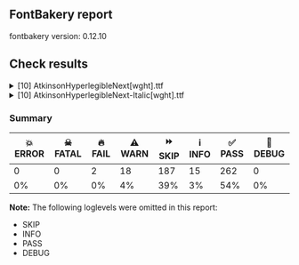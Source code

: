 ## FontBakery report

fontbakery version: 0.12.10





## Check results



<details><summary>[10] AtkinsonHyperlegibleNext[wght].ttf</summary>
<div>
<details>
    <summary>🔥 <b>FAIL</b> Combined length of family and style must not exceed 32 characters. <a href="https://fontbakery.readthedocs.io/en/stable/fontbakery/checks/googlefonts.name.html#"></a></summary>
    <div>







* 🔥 **FAIL** <p>Variable font instance name 'Atkinson Hyperlegible Next ExtraLight' formed by space-separated concatenation of font family name (nameID 1) and instance subfamily nameID 257 exceeds 32 characters.</p>
<p>This has been found to cause shaping issues for some accented letters in Microsoft Word on Windows 10 and 11.</p>
 [code: instance-too-long]



* 🔥 **FAIL** <p>Variable font instance name 'Atkinson Hyperlegible Next ExtraLight' formed by space-separated concatenation of font family name (nameID 1) and instance subfamily nameID 257 exceeds 32 characters.</p>
<p>This has been found to cause shaping issues for some accented letters in Microsoft Word on Windows 10 and 11.</p>
 [code: instance-too-long]



* 🔥 **FAIL** <p>Variable font instance name 'Atkinson Hyperlegible Next Regular' formed by space-separated concatenation of font family name (nameID 1) and instance subfamily nameID 261 exceeds 32 characters.</p>
<p>This has been found to cause shaping issues for some accented letters in Microsoft Word on Windows 10 and 11.</p>
 [code: instance-too-long]



* 🔥 **FAIL** <p>Variable font instance name 'Atkinson Hyperlegible Next Regular' formed by space-separated concatenation of font family name (nameID 1) and instance subfamily nameID 261 exceeds 32 characters.</p>
<p>This has been found to cause shaping issues for some accented letters in Microsoft Word on Windows 10 and 11.</p>
 [code: instance-too-long]



* 🔥 **FAIL** <p>Variable font instance name 'Atkinson Hyperlegible Next Medium' formed by space-separated concatenation of font family name (nameID 1) and instance subfamily nameID 263 exceeds 32 characters.</p>
<p>This has been found to cause shaping issues for some accented letters in Microsoft Word on Windows 10 and 11.</p>
 [code: instance-too-long]



* 🔥 **FAIL** <p>Variable font instance name 'Atkinson Hyperlegible Next Medium' formed by space-separated concatenation of font family name (nameID 1) and instance subfamily nameID 263 exceeds 32 characters.</p>
<p>This has been found to cause shaping issues for some accented letters in Microsoft Word on Windows 10 and 11.</p>
 [code: instance-too-long]



* 🔥 **FAIL** <p>Variable font instance name 'Atkinson Hyperlegible Next SemiBold' formed by space-separated concatenation of font family name (nameID 1) and instance subfamily nameID 265 exceeds 32 characters.</p>
<p>This has been found to cause shaping issues for some accented letters in Microsoft Word on Windows 10 and 11.</p>
 [code: instance-too-long]



* 🔥 **FAIL** <p>Variable font instance name 'Atkinson Hyperlegible Next SemiBold' formed by space-separated concatenation of font family name (nameID 1) and instance subfamily nameID 265 exceeds 32 characters.</p>
<p>This has been found to cause shaping issues for some accented letters in Microsoft Word on Windows 10 and 11.</p>
 [code: instance-too-long]



* 🔥 **FAIL** <p>Variable font instance name 'Atkinson Hyperlegible Next ExtraBold' formed by space-separated concatenation of font family name (nameID 1) and instance subfamily nameID 269 exceeds 32 characters.</p>
<p>This has been found to cause shaping issues for some accented letters in Microsoft Word on Windows 10 and 11.</p>
 [code: instance-too-long]



* 🔥 **FAIL** <p>Variable font instance name 'Atkinson Hyperlegible Next ExtraBold' formed by space-separated concatenation of font family name (nameID 1) and instance subfamily nameID 269 exceeds 32 characters.</p>
<p>This has been found to cause shaping issues for some accented letters in Microsoft Word on Windows 10 and 11.</p>
 [code: instance-too-long]



* ⚠️ **WARN** <p>Name ID 6 'AtkinsonHyperlegibleNext-Regular' exceeds 27 characters. This has been found to cause problems with PostScript printers, especially on Mac platforms.</p>
 [code: nameid6-too-long]



</div>
</details>

<details>
    <summary>⚠️ <b>WARN</b> Check math signs have the same width. <a href="https://fontbakery.readthedocs.io/en/stable/fontbakery/checks/universal.html#"></a></summary>
    <div>







* ⚠️ **WARN** <p>The most common width is 606 among a set of 3 math glyphs.
The following math glyphs have a different width, though:</p>
<p>Width = 553:
less, greater</p>
<p>Width = 628:
equal, notequal</p>
<p>Width = 602:
logicalnot</p>
<p>Width = 579:
plusminus, lessequal, greaterequal</p>
<p>Width = 532:
multiply</p>
<p>Width = 554:
approxequal</p>
 [code: width-outliers]



</div>
</details>

<details>
    <summary>⚠️ <b>WARN</b> Check font contains no unreachable glyphs <a href="https://fontbakery.readthedocs.io/en/stable/fontbakery/checks/universal.glyphset.html#"></a></summary>
    <div>







* ⚠️ **WARN** <p>The following glyphs could not be reached by codepoint or substitution rules:</p>
<pre><code>- uni0328.alt
</code></pre>
 [code: unreachable-glyphs]



</div>
</details>

<details>
    <summary>⚠️ <b>WARN</b> Validate size, and resolution of article images, and ensure article page has minimum length and includes visual assets. <a href="https://fontbakery.readthedocs.io/en/stable/fontbakery/checks/googlefonts.article.html#"></a></summary>
    <div>







* ⚠️ **WARN** <p>Family metadata at fonts/variable does not have an article.</p>
 [code: lacks-article]



</div>
</details>

<details>
    <summary>⚠️ <b>WARN</b> Check for codepoints not covered by METADATA subsets. <a href="https://fontbakery.readthedocs.io/en/stable/fontbakery/checks/googlefonts.subsets.html#"></a></summary>
    <div>







* ⚠️ **WARN** <p>The following codepoints supported by the font are not covered by
any subsets defined in the font's metadata file, and will never
be served. You can solve this by either manually adding additional
subset declarations to METADATA.pb, or by editing the glyphset
definitions.</p>
<ul>
<li>U+02D8 BREVE: try adding one of: canadian-aboriginal, yi</li>
<li>U+02D9 DOT ABOVE: try adding one of: canadian-aboriginal, yi</li>
<li>U+02DB OGONEK: try adding one of: canadian-aboriginal, yi</li>
<li>U+0302 COMBINING CIRCUMFLEX ACCENT: try adding one of: cherokee, math, coptic, tifinagh</li>
<li>U+0306 COMBINING BREVE: try adding one of: tifinagh, old-permic</li>
<li>U+0307 COMBINING DOT ABOVE: try adding one of: todhri, hebrew, malayalam, old-permic, tai-le, tifinagh, math, coptic, duployan, canadian-aboriginal, syriac</li>
<li>U+030A COMBINING RING ABOVE: try adding one of: duployan, syriac</li>
<li>U+030B COMBINING DOUBLE ACUTE ACCENT: try adding one of: cherokee, osage</li>
<li>U+030C COMBINING CARON: try adding one of: cherokee, tai-le</li>
<li>U+0312 COMBINING TURNED COMMA ABOVE: try adding math</li>
<li>U+0326 COMBINING COMMA BELOW: try adding math</li>
<li>U+0327 COMBINING CEDILLA: try adding math</li>
<li>U+0328 COMBINING OGONEK: not included in any glyphset definition</li>
<li>U+0394 GREEK CAPITAL LETTER DELTA: try adding one of: math, greek, elbasan</li>
<li>U+03A9 GREEK CAPITAL LETTER OMEGA: try adding one of: math, greek, elbasan</li>
<li>U+03BC GREEK SMALL LETTER MU: try adding one of: greek, math</li>
<li>U+03C0 GREEK SMALL LETTER PI: try adding one of: yi, greek, math</li>
<li>U+2021 DOUBLE DAGGER: try adding adlam</li>
<li>U+2030 PER MILLE SIGN: try adding adlam</li>
<li>U+212E ESTIMATED SYMBOL: try adding math</li>
<li>U+2202 PARTIAL DIFFERENTIAL: try adding math</li>
<li>U+220F N-ARY PRODUCT: try adding math</li>
<li>U+2211 N-ARY SUMMATION: try adding math</li>
<li>U+2219 BULLET OPERATOR: try adding one of: math, symbols, tai-tham, yi</li>
<li>U+221A SQUARE ROOT: try adding math</li>
<li>U+221E INFINITY: try adding math</li>
<li>U+222B INTEGRAL: try adding math</li>
<li>U+2248 ALMOST EQUAL TO: try adding math</li>
<li>U+2260 NOT EQUAL TO: try adding math</li>
<li>U+2264 LESS-THAN OR EQUAL TO: try adding math</li>
<li>U+2265 GREATER-THAN OR EQUAL TO: try adding math</li>
<li>U+25CA LOZENGE: try adding one of: math, symbols</li>
<li>U+266A EIGHTH NOTE: try adding one of: music, symbols</li>
</ul>
<p>Or you can add the above codepoints to one of the subsets supported by the font: <code>latin</code>, <code>latin-ext</code></p>
 [code: unreachable-subsetting]



</div>
</details>

<details>
    <summary>⚠️ <b>WARN</b> Ensure dotted circle glyph is present and can attach marks. <a href="https://fontbakery.readthedocs.io/en/stable/fontbakery/checks/shaping.html#"></a></summary>
    <div>







* ⚠️ **WARN** <p>No dotted circle glyph present</p>
 [code: missing-dotted-circle]



</div>
</details>

<details>
    <summary>⚠️ <b>WARN</b> Ensure soft_dotted characters lose their dot when combined with marks that replace the dot. <a href="https://fontbakery.readthedocs.io/en/stable/fontbakery/checks/shaping.html#"></a></summary>
    <div>







* ⚠️ **WARN** <p>The dot of soft dotted characters used in orthographies <em>must</em> disappear in the following strings: į̀ į́ į̂ į̃ į̄ į̌</p>
<p>The dot of soft dotted characters <em>should</em> disappear in other cases, for example: į̆ į̇ į̈ į̊ į̋ į̒ į̦̀ į̦́ į̦̂ į̦̃ į̦̄ į̦̆ į̦̇ į̦̈ į̦̊ į̦̋ į̦̌ į̦̒ į̧̀ į̧́</p>
<p>Your font fully covers the following languages that require the soft-dotted feature: Lithuanian (Latn, 2,357,094 speakers), Dutch (Latn, 31,709,104 speakers).</p>
<p>Your font does <em>not</em> cover the following languages that require the soft-dotted feature: Igbo (Latn, 27,823,640 speakers), Mundani (Latn, 34,000 speakers), Mango (Latn, 77,000 speakers), Fur (Latn, 1,230,163 speakers), Southern Kisi (Latn, 360,000 speakers), Ejagham (Latn, 120,000 speakers), Avokaya (Latn, 100,000 speakers), Gulay (Latn, 250,478 speakers), Kom (Latn, 360,685 speakers), Bafut (Latn, 158,146 speakers), Vute (Latn, 21,000 speakers), Mfumte (Latn, 79,000 speakers), Nateni (Latn, 100,000 speakers), Kaska (Latn, 125 speakers), Basaa (Latn, 332,940 speakers), Ekpeye (Latn, 226,000 speakers), Belarusian (Cyrl, 10,064,517 speakers), Nzakara (Latn, 50,000 speakers), Dii (Latn, 71,000 speakers), Ebira (Latn, 2,200,000 speakers), Navajo (Latn, 166,319 speakers), Ngbaka (Latn, 1,020,000 speakers), Heiltsuk (Latn, 300 speakers), South Central Banda (Latn, 244,000 speakers), Cicipu (Latn, 44,000 speakers), Teke-Ebo (Latn, 260,000 speakers), Sar (Latn, 500,000 speakers), Ukrainian (Cyrl, 29,273,587 speakers), Kpelle, Guinea (Latn, 622,000 speakers), Bete-Bendi (Latn, 100,000 speakers), Aghem (Latn, 38,843 speakers), Dan (Latn, 1,099,244 speakers), Makaa (Latn, 221,000 speakers), Zapotec (Latn, 490,000 speakers), Ijo, Southeast (Latn, 2,471,000 speakers), Lugbara (Latn, 2,200,000 speakers), Koonzime (Latn, 40,000 speakers), Han (Latn, 6 speakers), Yala (Latn, 200,000 speakers), Ma’di (Latn, 584,000 speakers).</p>
 [code: soft-dotted]



</div>
</details>

<details>
    <summary>⚠️ <b>WARN</b> Are there any misaligned on-curve points? <a href="https://fontbakery.readthedocs.io/en/stable/fontbakery/checks/outline.html#"></a></summary>
    <div>







* ⚠️ **WARN** <p>The following glyphs have on-curve points which have potentially incorrect y coordinates:</p>
<pre><code>* Aogonek (U+0104): X=515.0,Y=2.0 (should be at baseline 0?)

* Aogonek (U+0104): X=515.0,Y=2.0 (should be at baseline 0?)

* S (U+0053): X=202.5,Y=666.5 (should be at cap-height 668?)

* S (U+0053): X=392.0,Y=666.5 (should be at cap-height 668?)

* Sacute (U+015A): X=202.5,Y=666.5 (should be at cap-height 668?)

* Sacute (U+015A): X=392.0,Y=666.5 (should be at cap-height 668?)

* Scaron (U+0160): X=202.5,Y=666.5 (should be at cap-height 668?)

* Scaron (U+0160): X=392.0,Y=666.5 (should be at cap-height 668?)

* Scedilla (U+015E): X=202.5,Y=666.5 (should be at cap-height 668?)

* Scedilla (U+015E): X=392.0,Y=666.5 (should be at cap-height 668?)

* uni0218 (U+0218): X=202.5,Y=666.5 (should be at cap-height 668?)

* uni0218 (U+0218): X=392.0,Y=666.5 (should be at cap-height 668?)

* Uring (U+016E): X=345.0,Y=670.0 (should be at cap-height 668?)

* Uring (U+016E): X=345.0,Y=670.0 (should be at cap-height 668?)

* aacute (U+00E1): X=390.0,Y=670.0 (should be at cap-height 668?)

* agrave (U+00E0): X=126.0,Y=670.0 (should be at cap-height 668?)

* b (U+0062): X=247.5,Y=-1.5 (should be at baseline 0?)

* cacute (U+0107): X=404.0,Y=670.0 (should be at cap-height 668?)

* dcaron (U+010F): X=651.5,Y=667.5 (should be at cap-height 668?)

* eacute (U+00E9): X=413.0,Y=670.0 (should be at cap-height 668?)

* egrave (U+00E8): X=149.0,Y=670.0 (should be at cap-height 668?)

* uni0123 (U+0123): X=215.0,Y=666.0 (should be at cap-height 668?)

* uni0123 (U+0123): X=281.0,Y=670.0 (should be at cap-height 668?)

* iacute (U+00ED): X=260.0,Y=670.0 (should be at cap-height 668?)

* igrave (U+00EC): X=-4.0,Y=670.0 (should be at cap-height 668?)

* ij (U+0133): X=423.0,Y=-1.0 (should be at baseline 0?)

* j (U+006A): X=171.0,Y=-1.0 (should be at baseline 0?)

* uni0237 (U+0237): X=171.0,Y=-1.0 (should be at baseline 0?)

* uni006A0301: X=171.0,Y=-1.0 (should be at baseline 0?)

* uni006A0301: X=261.0,Y=670.0 (should be at cap-height 668?)

* lcaron (U+013E): X=309.5,Y=668.5 (should be at cap-height 668?)

* nacute (U+0144): X=407.0,Y=670.0 (should be at cap-height 668?)

* oacute (U+00F3): X=406.0,Y=670.0 (should be at cap-height 668?)

* ograve (U+00F2): X=142.0,Y=670.0 (should be at cap-height 668?)

* p (U+0070): X=247.5,Y=-1.5 (should be at baseline 0?)

* thorn (U+00FE): X=247.5,Y=-1.5 (should be at baseline 0?)

* racute (U+0155): X=335.0,Y=670.0 (should be at cap-height 668?)

* s (U+0073): X=154.5,Y=1.5 (should be at baseline 0?)

* sacute (U+015B): X=154.5,Y=1.5 (should be at baseline 0?)

* sacute (U+015B): X=368.0,Y=670.0 (should be at cap-height 668?)

* scaron (U+0161): X=154.5,Y=1.5 (should be at baseline 0?)

* uni0219 (U+0219): X=154.5,Y=1.5 (should be at baseline 0?)

* uacute (U+00FA): X=402.0,Y=670.0 (should be at cap-height 668?)

* ugrave (U+00F9): X=138.0,Y=670.0 (should be at cap-height 668?)

* wacute (U+1E83): X=474.0,Y=670.0 (should be at cap-height 668?)

* wgrave (U+1E81): X=210.0,Y=670.0 (should be at cap-height 668?)

* y (U+0079): X=189.0,Y=-1.0 (should be at baseline 0?)

* yacute (U+00FD): X=189.0,Y=-1.0 (should be at baseline 0?)

* yacute (U+00FD): X=357.0,Y=670.0 (should be at cap-height 668?)

* ycircumflex (U+0177): X=189.0,Y=-1.0 (should be at baseline 0?)

* ydieresis (U+00FF): X=189.0,Y=-1.0 (should be at baseline 0?)

* ygrave (U+1EF3): X=189.0,Y=-1.0 (should be at baseline 0?)

* ygrave (U+1EF3): X=93.0,Y=670.0 (should be at cap-height 668?)

* zacute (U+017A): X=362.0,Y=670.0 (should be at cap-height 668?)

* ordfeminine (U+00AA): X=110.5,Y=670.0 (should be at cap-height 668?)

* uni03BC (U+03BC): X=200.0,Y=2.0 (should be at baseline 0?)

* exclamdown (U+00A1): X=98.0,Y=2.0 (should be at baseline 0?)

* exclamdown (U+00A1): X=188.0,Y=2.0 (should be at baseline 0?)

* at (U+0040): X=532.0,Y=1.0 (should be at baseline 0?)

* ampersand (U+0026): X=420.5,Y=666.0 (should be at cap-height 668?)

* gravecomb (U+0300): X=40.0,Y=670.0 (should be at cap-height 668?)

* acutecomb (U+0301): X=203.0,Y=670.0 (should be at cap-height 668?)

* uni030C.alt: X=137.5,Y=666.5 (should be at cap-height 668?)

* uni0312 (U+0312): X=40.0,Y=666.0 (should be at cap-height 668?)

* uni0312 (U+0312): X=106.0,Y=670.0 (should be at cap-height 668?)

* grave (U+0060): X=40.0,Y=670.0 (should be at cap-height 668?)

* acute (U+00B4): X=203.0,Y=670.0 (should be at cap-height 668?)

* three (U+0033): X=362.5,Y=670.0 (should be at cap-height 668?)

* three.tf: X=404.5,Y=670.0 (should be at cap-height 668?)

* threequarters (U+00BE): X=254.0,Y=668.5 (should be at cap-height 668?)
</code></pre>
 [code: found-misalignments]



</div>
</details>

<details>
    <summary>⚠️ <b>WARN</b> Ensure fonts have ScriptLangTags declared on the 'meta' table. <a href="https://fontbakery.readthedocs.io/en/stable/fontbakery/checks/googlefonts.meta.html#"></a></summary>
    <div>







* ⚠️ **WARN** <p>This font file does not have a 'meta' table.</p>
 [code: lacks-meta-table]



</div>
</details>

<details>
    <summary>⚠️ <b>WARN</b> Checking OS/2 achVendID. <a href="https://fontbakery.readthedocs.io/en/stable/fontbakery/checks/googlefonts.os2.html#"></a></summary>
    <div>







* ⚠️ **WARN** <p>OS/2 VendorID value 'NONE' is not yet recognized. If you registered it recently, then it's safe to ignore this warning message. Otherwise, you should set it to your own unique 4 character code, and register it with Microsoft at <a href="https://www.microsoft.com/typography/links/vendorlist.aspx">https://www.microsoft.com/typography/links/vendorlist.aspx</a></p>
 [code: unknown]



</div>
</details>
</div>
</details>

<details><summary>[10] AtkinsonHyperlegibleNext-Italic[wght].ttf</summary>
<div>
<details>
    <summary>🔥 <b>FAIL</b> Combined length of family and style must not exceed 32 characters. <a href="https://fontbakery.readthedocs.io/en/stable/fontbakery/checks/googlefonts.name.html#"></a></summary>
    <div>







* 🔥 **FAIL** <p>Variable font instance name 'Atkinson Hyperlegible Next ExtraLight Italic' formed by space-separated concatenation of font family name (nameID 1) and instance subfamily nameID 257 exceeds 32 characters.</p>
<p>This has been found to cause shaping issues for some accented letters in Microsoft Word on Windows 10 and 11.</p>
 [code: instance-too-long]



* 🔥 **FAIL** <p>Variable font instance name 'Atkinson Hyperlegible Next ExtraLight Italic' formed by space-separated concatenation of font family name (nameID 1) and instance subfamily nameID 257 exceeds 32 characters.</p>
<p>This has been found to cause shaping issues for some accented letters in Microsoft Word on Windows 10 and 11.</p>
 [code: instance-too-long]



* 🔥 **FAIL** <p>Variable font instance name 'Atkinson Hyperlegible Next Light Italic' formed by space-separated concatenation of font family name (nameID 1) and instance subfamily nameID 259 exceeds 32 characters.</p>
<p>This has been found to cause shaping issues for some accented letters in Microsoft Word on Windows 10 and 11.</p>
 [code: instance-too-long]



* 🔥 **FAIL** <p>Variable font instance name 'Atkinson Hyperlegible Next Light Italic' formed by space-separated concatenation of font family name (nameID 1) and instance subfamily nameID 259 exceeds 32 characters.</p>
<p>This has been found to cause shaping issues for some accented letters in Microsoft Word on Windows 10 and 11.</p>
 [code: instance-too-long]



* 🔥 **FAIL** <p>Variable font instance name 'Atkinson Hyperlegible Next Italic' formed by space-separated concatenation of font family name (nameID 1) and instance subfamily nameID 261 exceeds 32 characters.</p>
<p>This has been found to cause shaping issues for some accented letters in Microsoft Word on Windows 10 and 11.</p>
 [code: instance-too-long]



* 🔥 **FAIL** <p>Variable font instance name 'Atkinson Hyperlegible Next Italic' formed by space-separated concatenation of font family name (nameID 1) and instance subfamily nameID 261 exceeds 32 characters.</p>
<p>This has been found to cause shaping issues for some accented letters in Microsoft Word on Windows 10 and 11.</p>
 [code: instance-too-long]



* 🔥 **FAIL** <p>Variable font instance name 'Atkinson Hyperlegible Next Medium Italic' formed by space-separated concatenation of font family name (nameID 1) and instance subfamily nameID 263 exceeds 32 characters.</p>
<p>This has been found to cause shaping issues for some accented letters in Microsoft Word on Windows 10 and 11.</p>
 [code: instance-too-long]



* 🔥 **FAIL** <p>Variable font instance name 'Atkinson Hyperlegible Next Medium Italic' formed by space-separated concatenation of font family name (nameID 1) and instance subfamily nameID 263 exceeds 32 characters.</p>
<p>This has been found to cause shaping issues for some accented letters in Microsoft Word on Windows 10 and 11.</p>
 [code: instance-too-long]



* 🔥 **FAIL** <p>Variable font instance name 'Atkinson Hyperlegible Next SemiBold Italic' formed by space-separated concatenation of font family name (nameID 1) and instance subfamily nameID 265 exceeds 32 characters.</p>
<p>This has been found to cause shaping issues for some accented letters in Microsoft Word on Windows 10 and 11.</p>
 [code: instance-too-long]



* 🔥 **FAIL** <p>Variable font instance name 'Atkinson Hyperlegible Next SemiBold Italic' formed by space-separated concatenation of font family name (nameID 1) and instance subfamily nameID 265 exceeds 32 characters.</p>
<p>This has been found to cause shaping issues for some accented letters in Microsoft Word on Windows 10 and 11.</p>
 [code: instance-too-long]



* 🔥 **FAIL** <p>Variable font instance name 'Atkinson Hyperlegible Next Bold Italic' formed by space-separated concatenation of font family name (nameID 1) and instance subfamily nameID 267 exceeds 32 characters.</p>
<p>This has been found to cause shaping issues for some accented letters in Microsoft Word on Windows 10 and 11.</p>
 [code: instance-too-long]



* 🔥 **FAIL** <p>Variable font instance name 'Atkinson Hyperlegible Next Bold Italic' formed by space-separated concatenation of font family name (nameID 1) and instance subfamily nameID 267 exceeds 32 characters.</p>
<p>This has been found to cause shaping issues for some accented letters in Microsoft Word on Windows 10 and 11.</p>
 [code: instance-too-long]



* 🔥 **FAIL** <p>Variable font instance name 'Atkinson Hyperlegible Next ExtraBold Italic' formed by space-separated concatenation of font family name (nameID 1) and instance subfamily nameID 269 exceeds 32 characters.</p>
<p>This has been found to cause shaping issues for some accented letters in Microsoft Word on Windows 10 and 11.</p>
 [code: instance-too-long]



* 🔥 **FAIL** <p>Variable font instance name 'Atkinson Hyperlegible Next ExtraBold Italic' formed by space-separated concatenation of font family name (nameID 1) and instance subfamily nameID 269 exceeds 32 characters.</p>
<p>This has been found to cause shaping issues for some accented letters in Microsoft Word on Windows 10 and 11.</p>
 [code: instance-too-long]



* ⚠️ **WARN** <p>Name ID 6 'AtkinsonHyperlegibleNext-Italic' exceeds 27 characters. This has been found to cause problems with PostScript printers, especially on Mac platforms.</p>
 [code: nameid6-too-long]



</div>
</details>

<details>
    <summary>⚠️ <b>WARN</b> Check math signs have the same width. <a href="https://fontbakery.readthedocs.io/en/stable/fontbakery/checks/universal.html#"></a></summary>
    <div>







* ⚠️ **WARN** <p>The most common width is 606 among a set of 3 math glyphs.
The following math glyphs have a different width, though:</p>
<p>Width = 553:
less, greater</p>
<p>Width = 628:
equal, notequal</p>
<p>Width = 602:
logicalnot</p>
<p>Width = 579:
plusminus, lessequal, greaterequal</p>
<p>Width = 531:
multiply</p>
<p>Width = 554:
approxequal</p>
 [code: width-outliers]



</div>
</details>

<details>
    <summary>⚠️ <b>WARN</b> Check font contains no unreachable glyphs <a href="https://fontbakery.readthedocs.io/en/stable/fontbakery/checks/universal.glyphset.html#"></a></summary>
    <div>







* ⚠️ **WARN** <p>The following glyphs could not be reached by codepoint or substitution rules:</p>
<pre><code>- uni0328.alt
</code></pre>
 [code: unreachable-glyphs]



</div>
</details>

<details>
    <summary>⚠️ <b>WARN</b> Validate size, and resolution of article images, and ensure article page has minimum length and includes visual assets. <a href="https://fontbakery.readthedocs.io/en/stable/fontbakery/checks/googlefonts.article.html#"></a></summary>
    <div>







* ⚠️ **WARN** <p>Family metadata at fonts/variable does not have an article.</p>
 [code: lacks-article]



</div>
</details>

<details>
    <summary>⚠️ <b>WARN</b> Check for codepoints not covered by METADATA subsets. <a href="https://fontbakery.readthedocs.io/en/stable/fontbakery/checks/googlefonts.subsets.html#"></a></summary>
    <div>







* ⚠️ **WARN** <p>The following codepoints supported by the font are not covered by
any subsets defined in the font's metadata file, and will never
be served. You can solve this by either manually adding additional
subset declarations to METADATA.pb, or by editing the glyphset
definitions.</p>
<ul>
<li>U+02D8 BREVE: try adding one of: canadian-aboriginal, yi</li>
<li>U+02D9 DOT ABOVE: try adding one of: canadian-aboriginal, yi</li>
<li>U+02DB OGONEK: try adding one of: canadian-aboriginal, yi</li>
<li>U+0302 COMBINING CIRCUMFLEX ACCENT: try adding one of: cherokee, math, coptic, tifinagh</li>
<li>U+0306 COMBINING BREVE: try adding one of: tifinagh, old-permic</li>
<li>U+0307 COMBINING DOT ABOVE: try adding one of: todhri, hebrew, malayalam, old-permic, tai-le, tifinagh, math, coptic, duployan, canadian-aboriginal, syriac</li>
<li>U+030A COMBINING RING ABOVE: try adding one of: duployan, syriac</li>
<li>U+030B COMBINING DOUBLE ACUTE ACCENT: try adding one of: cherokee, osage</li>
<li>U+030C COMBINING CARON: try adding one of: cherokee, tai-le</li>
<li>U+0312 COMBINING TURNED COMMA ABOVE: try adding math</li>
<li>U+0326 COMBINING COMMA BELOW: try adding math</li>
<li>U+0327 COMBINING CEDILLA: try adding math</li>
<li>U+0328 COMBINING OGONEK: not included in any glyphset definition</li>
<li>U+0394 GREEK CAPITAL LETTER DELTA: try adding one of: math, greek, elbasan</li>
<li>U+03A9 GREEK CAPITAL LETTER OMEGA: try adding one of: math, greek, elbasan</li>
<li>U+03BC GREEK SMALL LETTER MU: try adding one of: greek, math</li>
<li>U+03C0 GREEK SMALL LETTER PI: try adding one of: yi, greek, math</li>
<li>U+2021 DOUBLE DAGGER: try adding adlam</li>
<li>U+2030 PER MILLE SIGN: try adding adlam</li>
<li>U+212E ESTIMATED SYMBOL: try adding math</li>
<li>U+2202 PARTIAL DIFFERENTIAL: try adding math</li>
<li>U+220F N-ARY PRODUCT: try adding math</li>
<li>U+2211 N-ARY SUMMATION: try adding math</li>
<li>U+2219 BULLET OPERATOR: try adding one of: math, symbols, tai-tham, yi</li>
<li>U+221A SQUARE ROOT: try adding math</li>
<li>U+221E INFINITY: try adding math</li>
<li>U+222B INTEGRAL: try adding math</li>
<li>U+2248 ALMOST EQUAL TO: try adding math</li>
<li>U+2260 NOT EQUAL TO: try adding math</li>
<li>U+2264 LESS-THAN OR EQUAL TO: try adding math</li>
<li>U+2265 GREATER-THAN OR EQUAL TO: try adding math</li>
<li>U+25CA LOZENGE: try adding one of: math, symbols</li>
<li>U+266A EIGHTH NOTE: try adding one of: music, symbols</li>
</ul>
<p>Or you can add the above codepoints to one of the subsets supported by the font: <code>latin</code>, <code>latin-ext</code></p>
 [code: unreachable-subsetting]



</div>
</details>

<details>
    <summary>⚠️ <b>WARN</b> Ensure dotted circle glyph is present and can attach marks. <a href="https://fontbakery.readthedocs.io/en/stable/fontbakery/checks/shaping.html#"></a></summary>
    <div>







* ⚠️ **WARN** <p>No dotted circle glyph present</p>
 [code: missing-dotted-circle]



</div>
</details>

<details>
    <summary>⚠️ <b>WARN</b> Ensure soft_dotted characters lose their dot when combined with marks that replace the dot. <a href="https://fontbakery.readthedocs.io/en/stable/fontbakery/checks/shaping.html#"></a></summary>
    <div>







* ⚠️ **WARN** <p>The dot of soft dotted characters used in orthographies <em>must</em> disappear in the following strings: į̀ į́ į̂ į̃ į̄ į̌</p>
<p>The dot of soft dotted characters <em>should</em> disappear in other cases, for example: į̆ į̇ į̈ į̊ į̋ į̒ į̦̀ į̦́ į̦̂ į̦̃ į̦̄ į̦̆ į̦̇ į̦̈ į̦̊ į̦̋ į̦̌ į̦̒ į̧̀ į̧́</p>
<p>Your font fully covers the following languages that require the soft-dotted feature: Lithuanian (Latn, 2,357,094 speakers), Dutch (Latn, 31,709,104 speakers).</p>
<p>Your font does <em>not</em> cover the following languages that require the soft-dotted feature: Igbo (Latn, 27,823,640 speakers), Mundani (Latn, 34,000 speakers), Mango (Latn, 77,000 speakers), Fur (Latn, 1,230,163 speakers), Southern Kisi (Latn, 360,000 speakers), Ejagham (Latn, 120,000 speakers), Avokaya (Latn, 100,000 speakers), Gulay (Latn, 250,478 speakers), Kom (Latn, 360,685 speakers), Bafut (Latn, 158,146 speakers), Vute (Latn, 21,000 speakers), Mfumte (Latn, 79,000 speakers), Nateni (Latn, 100,000 speakers), Kaska (Latn, 125 speakers), Basaa (Latn, 332,940 speakers), Ekpeye (Latn, 226,000 speakers), Belarusian (Cyrl, 10,064,517 speakers), Nzakara (Latn, 50,000 speakers), Dii (Latn, 71,000 speakers), Ebira (Latn, 2,200,000 speakers), Navajo (Latn, 166,319 speakers), Ngbaka (Latn, 1,020,000 speakers), Heiltsuk (Latn, 300 speakers), South Central Banda (Latn, 244,000 speakers), Cicipu (Latn, 44,000 speakers), Teke-Ebo (Latn, 260,000 speakers), Sar (Latn, 500,000 speakers), Ukrainian (Cyrl, 29,273,587 speakers), Kpelle, Guinea (Latn, 622,000 speakers), Bete-Bendi (Latn, 100,000 speakers), Aghem (Latn, 38,843 speakers), Dan (Latn, 1,099,244 speakers), Makaa (Latn, 221,000 speakers), Zapotec (Latn, 490,000 speakers), Ijo, Southeast (Latn, 2,471,000 speakers), Lugbara (Latn, 2,200,000 speakers), Koonzime (Latn, 40,000 speakers), Han (Latn, 6 speakers), Yala (Latn, 200,000 speakers), Ma’di (Latn, 584,000 speakers).</p>
 [code: soft-dotted]



</div>
</details>

<details>
    <summary>⚠️ <b>WARN</b> Are there any misaligned on-curve points? <a href="https://fontbakery.readthedocs.io/en/stable/fontbakery/checks/outline.html#"></a></summary>
    <div>







* ⚠️ **WARN** <p>The following glyphs have on-curve points which have potentially incorrect y coordinates:</p>
<pre><code>* Aring (U+00C5): X=507.0,Y=669.0 (should be at cap-height 668?)

* S (U+0053): X=262.5,Y=666.5 (should be at cap-height 668?)

* S (U+0053): X=452.5,Y=666.0 (should be at cap-height 668?)

* Sacute (U+015A): X=262.5,Y=666.5 (should be at cap-height 668?)

* Sacute (U+015A): X=452.5,Y=666.0 (should be at cap-height 668?)

* Scaron (U+0160): X=262.5,Y=666.5 (should be at cap-height 668?)

* Scaron (U+0160): X=452.5,Y=666.0 (should be at cap-height 668?)

* Scedilla (U+015E): X=262.5,Y=666.5 (should be at cap-height 668?)

* Scedilla (U+015E): X=452.5,Y=666.0 (should be at cap-height 668?)

* uni0218 (U+0218): X=262.5,Y=666.5 (should be at cap-height 668?)

* uni0218 (U+0218): X=452.5,Y=666.0 (should be at cap-height 668?)

* U (U+0055): X=232.0,Y=-1.5 (should be at baseline 0?)

* Uacute (U+00DA): X=232.0,Y=-1.5 (should be at baseline 0?)

* Ucircumflex (U+00DB): X=232.0,Y=-1.5 (should be at baseline 0?)

* Udieresis (U+00DC): X=232.0,Y=-1.5 (should be at baseline 0?)

* Ugrave (U+00D9): X=232.0,Y=-1.5 (should be at baseline 0?)

* Uhungarumlaut (U+0170): X=232.0,Y=-1.5 (should be at baseline 0?)

* Umacron (U+016A): X=232.0,Y=-1.5 (should be at baseline 0?)

* Uogonek (U+0172): X=230.0,Y=-1.5 (should be at baseline 0?)

* Uring (U+016E): X=438.0,Y=670.0 (should be at cap-height 668?)

* Uring (U+016E): X=438.0,Y=670.0 (should be at cap-height 668?)

* Uring (U+016E): X=232.0,Y=-1.5 (should be at baseline 0?)

* a (U+0061): X=87.0,Y=2.0 (should be at baseline 0?)

* aacute (U+00E1): X=87.0,Y=2.0 (should be at baseline 0?)

* abreve (U+0103): X=87.0,Y=2.0 (should be at baseline 0?)

* acircumflex (U+00E2): X=87.0,Y=2.0 (should be at baseline 0?)

* adieresis (U+00E4): X=87.0,Y=2.0 (should be at baseline 0?)

* agrave (U+00E0): X=87.0,Y=2.0 (should be at baseline 0?)

* amacron (U+0101): X=87.0,Y=2.0 (should be at baseline 0?)

* aogonek (U+0105): X=87.0,Y=2.0 (should be at baseline 0?)

* aring (U+00E5): X=87.0,Y=2.0 (should be at baseline 0?)

* atilde (U+00E3): X=87.0,Y=2.0 (should be at baseline 0?)

* ae (U+00E6): X=88.0,Y=2.0 (should be at baseline 0?)

* dcaron (U+010F): X=741.0,Y=666.0 (should be at cap-height 668?)

* g (U+0067): X=344.0,Y=495.5 (should be at x-height 496?)

* lcaron (U+013E): X=399.0,Y=667.0 (should be at cap-height 668?)

* s (U+0073): X=343.0,Y=494.5 (should be at x-height 496?)

* uni0163 (U+0163): X=168.0,Y=1.0 (should be at baseline 0?)

* exclamdown (U+00A1): X=47.0,Y=2.0 (should be at baseline 0?)

* exclamdown (U+00A1): X=137.0,Y=2.0 (should be at baseline 0?)

* ampersand (U+0026): X=490.5,Y=667.0 (should be at cap-height 668?)

* uni2113 (U+2113): X=287.5,Y=-1.5 (should be at baseline 0?)

* dollar (U+0024): X=262.5,Y=666.0 (should be at cap-height 668?)

* Euro (U+20AC): X=446.5,Y=1.5 (should be at baseline 0?)

* greater (U+003E): X=-13.0,Y=1.0 (should be at baseline 0?)

* less (U+003C): X=460.0,Y=1.0 (should be at baseline 0?)

* three (U+0033): X=422.0,Y=670.0 (should be at cap-height 668?)

* eight (U+0038): X=200.5,Y=-0.5 (should be at baseline 0?)

* three.tf: X=464.0,Y=670.0 (should be at cap-height 668?)

* eight.tf: X=208.5,Y=-0.5 (should be at baseline 0?)

* threequarters (U+00BE): X=325.0,Y=668.5 (should be at cap-height 668?)
</code></pre>
 [code: found-misalignments]



</div>
</details>

<details>
    <summary>⚠️ <b>WARN</b> Ensure fonts have ScriptLangTags declared on the 'meta' table. <a href="https://fontbakery.readthedocs.io/en/stable/fontbakery/checks/googlefonts.meta.html#"></a></summary>
    <div>







* ⚠️ **WARN** <p>This font file does not have a 'meta' table.</p>
 [code: lacks-meta-table]



</div>
</details>

<details>
    <summary>⚠️ <b>WARN</b> Checking OS/2 achVendID. <a href="https://fontbakery.readthedocs.io/en/stable/fontbakery/checks/googlefonts.os2.html#"></a></summary>
    <div>







* ⚠️ **WARN** <p>OS/2 VendorID value 'NONE' is not yet recognized. If you registered it recently, then it's safe to ignore this warning message. Otherwise, you should set it to your own unique 4 character code, and register it with Microsoft at <a href="https://www.microsoft.com/typography/links/vendorlist.aspx">https://www.microsoft.com/typography/links/vendorlist.aspx</a></p>
 [code: unknown]



</div>
</details>
</div>
</details>




### Summary

| 💥 ERROR | ☠ FATAL | 🔥 FAIL | ⚠️ WARN | ⏩ SKIP | ℹ️ INFO | ✅ PASS | 🔎 DEBUG | 
| ---|---|---|---|---|---|---|---|
| 0 | 0 | 2 | 18 | 187 | 15 | 262 | 0 | 
| 0% | 0% | 0% | 4% | 39% | 3% | 54% | 0% | 



**Note:** The following loglevels were omitted in this report:


* SKIP
* INFO
* PASS
* DEBUG
